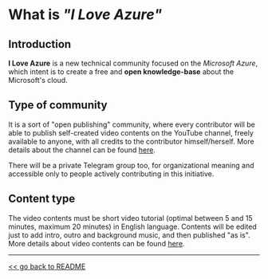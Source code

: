 # What is *"I Love Azure"*

## Introduction

**I Love Azure** is a new technical community focused on the *Microsoft Azure*, which intent is to create a free and **open knowledge-base** about the Microsoft's cloud.

## Type of community

It is a sort of "open publishing" community, where every contributor will be able to publish self-created video contents on the YouTube channel, freely available to anyone, with all credits to the contributor himself/herself. More details about the channel can be found [here](channel.md).

There will be a private Telegram group too, for organizational meaning and accessible only to people actively contributing in this initiative.

## Content type

The video contents must be short video tutorial (optimal between 5 and 15 minutes, maximum 20 minutes) in English language. Contents will be edited just to add intro, outro and background music, and then published "as is". More details about video contents can be found [here](content.md).

-----------------------------------------------------
[<< go back to README](README.md)
